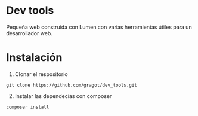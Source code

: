 # Dev tools

Pequeña web construida con Lumen con varias herramientas útiles para un desarrollador web.

# Instalación

1) Clonar el respositorio

```
git clone https://github.com/gragot/dev_tools.git
```

2) Instalar las dependecias con composer

```
composer install
```
